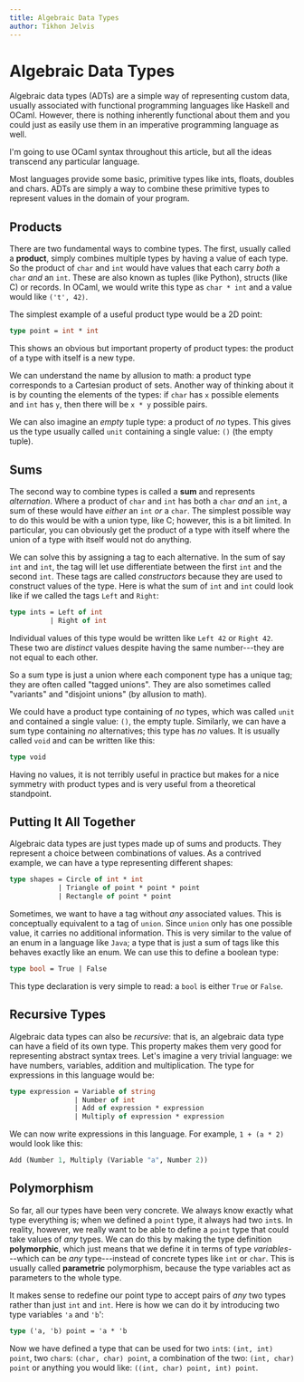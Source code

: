 ```yaml
---
title: Algebraic Data Types
author: Tikhon Jelvis
---
```


<div class="content">

# Algebraic Data Types

<!-- really need to edit this paragraph! -->
Algebraic data types (ADTs) are a simple way of representing custom data, usually associated with functional programming languages like Haskell and OCaml. However, there is nothing inherently functional about them and you could just as easily use them in an imperative programming language as well.

I'm going to use OCaml syntax throughout this article, but all the ideas transcend any particular language. 

Most languages provide some basic, primitive types like ints, floats, doubles and chars. ADTs are simply a way to combine these primitive types to represent values in the domain of your program.

## Products

There are two fundamental ways to combine types. The first, usually called a **product**, simply combines multiple types by having a value of each type. So the product of `char` and `int` would have values that each carry *both* a `char` *and* an `int`. These are also known as tuples (like Python), structs (like C) or records. In OCaml, we would write this type as `char * int` and a value would like `('t', 42)`. 

The simplest example of a useful product type would be a 2D point:

```ocaml
type point = int * int
```

This shows an obvious but important property of product types: the product of a type with itself is a new type.

We can understand the name by allusion to math: a product type corresponds to a Cartesian product of sets. Another way of thinking about it is by counting the elements of the types: if `char` has `x` possible elements and `int` has `y`, then there will be `x * y` possible pairs.

We can also imagine an *empty* tuple type: a product of *no* types. This gives us the type usually called `unit` containing a single value: `()` (the empty tuple).

## Sums

The second way to combine types is called a **sum** and represents *alternation*. Where a product of `char` and `int` has both a `char` *and* an `int`, a sum of these would have *either* an `int` *or* a `char`. The simplest possible way to do this would be with a union type, like C; however, this is a bit limited. In particular, you can obviously get the product of a type with itself where the union of a type with itself would not do anything. 

We can solve this by assigning a tag to each alternative. In the sum of say `int` and `int`, the tag will let use differentiate between the first `int` and the second `int`. These tags are called *constructors* because they are used to construct values of the type. Here is what the sum of `int` and `int` could look like if we called the tags `Left` and `Right`:

```ocaml
type ints = Left of int
          | Right of int
```

Individual values of this type would be written like `Left 42` or `Right 42`. These two are *distinct* values despite having the same number---they are not equal to each other.

So a sum type is just a union where each component type has a unique tag; they are often called "tagged unions". They are also sometimes called "variants" and "disjoint unions" (by allusion to math).

We could have a product type containing of *no* types, which was called `unit` and contained a single value: `()`, the empty tuple. Similarly, we can have a sum type containing *no* alternatives; this type has *no* values. It is usually called `void` and can be written like this:

```ocaml
type void
```

Having no values, it is not terribly useful in practice but makes for a nice symmetry with product types and is very useful from a theoretical standpoint.

## Putting It All Together

Algebraic data types are just types made up of sums and products. They represent a choice between combinations of values. As a contrived example, we can have a type representing different shapes:

```ocaml
type shapes = Circle of int * int
            | Triangle of point * point * point
            | Rectangle of point * point
```

Sometimes, we want to have a tag without *any* associated values. This is conceptually equivalent to a tag of `union`. Since `union` only has one possible value, it carries no additional information. This is very similar to the value of an enum in a language like `Java`; a type that is just a sum of tags like this behaves exactly like an enum. We can use this to define a boolean type:

```ocaml
type bool = True | False
```

This type declaration is very simple to read: a `bool` is either `True` or `False`. 

## Recursive Types

Algebraic data types can also be *recursive*: that is, an algebraic data type can have a field of its own type. This property makes them very good for representing abstract syntax trees. Let's imagine a very trivial language: we have numbers, variables, addition and multiplication. The type for expressions in this language would be:

```ocaml
type expression = Variable of string
                | Number of int
                | Add of expression * expression
                | Multiply of expression * expression
```

We can now write expressions in this language. For example, `1 + (a * 2)` would look like this:

```ocaml
Add (Number 1, Multiply (Variable "a", Number 2))
```

## Polymorphism

So far, all our types have been very concrete. We always know exactly what type everything is; when we defined a `point` type, it always had two `int`s. In reality, however, we really want to be able to define a `point` type that could take values of *any* types. We can do this by making the type definition **polymorphic**, which just means that we define it in terms of type *variables*---which can be *any* type---instead of concrete types like `int` or `char`. This is usually called **parametric** polymorphism, because the type variables act as parameters to the whole type.

It makes sense to redefine our point type to accept pairs of *any* two types rather than just `int` and `int`. Here is how we can do it by introducing two type variables `'a` and `'b`':

```ocaml
type ('a, 'b) point = 'a * 'b
```

Now we have defined a type that can be used for two `int`s: `(int, int) point`, two `char`s: `(char, char) point`, a combination of the two: `(int, char) point` or anything you would like: `((int, char) point, int) point`.